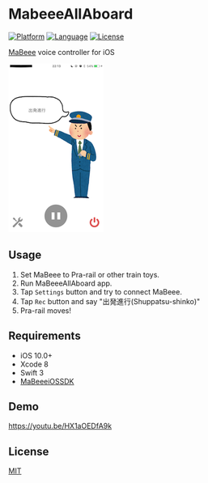 # MabeeeAllAboard

[![Platform](https://img.shields.io/badge/platform-ios%2010.0+-lightgrey.svg?style=flat
)](https://developer.apple.com/iphone/index.action)
[![Language](https://img.shields.io/badge/language-swift%203-orange.svg?style=flat
)](https://developer.apple.com/swift)
[![License](https://img.shields.io/badge/license-MIT-blue.svg?style=flat
)](LICENSE)

[MaBeee](http://mabeee.mobi/) voice controller for iOS

![Demo](Images/ScreenShot2.png)

## Usage

1. Set MaBeee to Pra-rail or other train toys.
2. Run MaBeeeAllAboard app.
3. Tap `Settings` button and try to connect MaBeee.
4. Tap `Rec` button and say "出発進行(Shuppatsu-shinko)"
5. Pra-rail moves!

## Requirements

- iOS 10.0+
- Xcode 8
- Swift 3
- [MaBeeeiOSSDK](https://github.com/novars-jp/MaBeeeiOSSDK)

## Demo

https://youtu.be/HX1aOEDfA9k

## License

[MIT](LICENSE)
